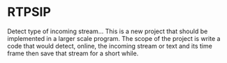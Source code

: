 # RTPSIP
Detect type of incoming stream... This is a new project that should be implemented in a larger scale program. The scope of the project is write a code that would detect, online, the incoming stream or text and its time frame then save that stream for a short while. 
